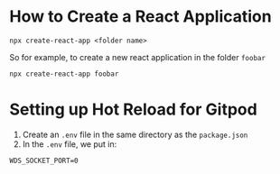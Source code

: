 # How to Create a React Application
`npx create-react-app <folder name>`

So for example, to create a new react application in the folder `foobar`
```
npx create-react-app foobar
```

# Setting up Hot Reload for Gitpod
1. Create an `.env` file in the same directory as the `package.json`
2. In the `.env` file, we put in:
```
WDS_SOCKET_PORT=0
```


